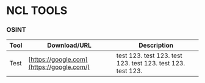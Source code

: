 # NCL TOOLS
### OSINT
| Tool | Download/URL                              | Description                                                 |
| ---- | ----------------------------------------- | ----------------------------------------------------------- |
| Test | [https://google.com](https://google.com/) | test 123. test 123. test 123. test 123. test 123. test 123. |
